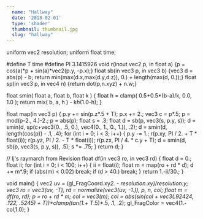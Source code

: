 ```yaml
---
  name: "Hallway"
  date: '2018-02-01'
  type: 'shader'
  thumbnail: thumbnail.jpg
  slug: "hallway"
---
```

uniform vec2 resolution;
uniform float time;

#define T time
#define PI 3.1415926
  void r(inout vec2 p, in float a) {p = cos(a)*p + sin(a)*vec2(p.y, -p.x);}
  float sb(in vec3 p, in vec3 b) {vec3 d = abs(p) - b; return min(max(d.x,max(d.y,d.z)), 0.) + length(max(d, 0.));}
  float sp(in vec3 p, in vec4 n) {return dot(p,n.xyz) + n.w;}

  float smin( float a, float b, float k )
  {
      float h = clamp( 0.5+0.5*(b-a)/k, 0.0, 1.0 );
      return mix( b, a, h ) - k*h*(1.0-h);
  }

  float map(in vec3 p)
  {
      p.y += sin(p.z*.5 + T);
      p.x += 2.;
      vec3 c = p*.5;
      p = mod(p-2., 4.)-2.;
      p = abs(p);
      float s = .3;
      float d = sb(p, vec3(s, p.y, s));
      d = smin(d, sp(c+vec3(0., .5, 0.), vec4(0., 1., 0., 1.)), .2);
      d = smin(d, length(cos(p)) - .1, .4);
      for (int i = 0; i < 3; i++)
      {
          p.y -= 1.;
          r(p.xy, PI / 2. + T * float(i));
          r(p.yz, PI / 2. - T * float(i));
          r(p.zx, PI / 4. * c.y + T);
          d = smin(d, sb(p, vec3(s, p.y, s)), .5);
          s *= .75;
      }
      return d;
  }

  // lj's raymarch from Revision
  float df(in vec3 ro, in vec3 rd)
  {
      float d = 0.;
      float ii;
      for (int i = 0; i < 100; i++)
      {
          ii = float(i);
          float m = map(ro + rd * d);
          d += m*.9;
          if (abs(m) < 0.02) break;
          if (d > 40.) break;
      }
      return 1.-ii/30.;
  }

  void main()
  {
    vec2 uv = (gl_FragCoord.xy*2. - resolution.xy)/resolution.y;
      vec3 ro = vec3(uv, -T), rd = normalize(vec3(uv, -1.)), p, n, col;
      float m = df(ro, rd);
      p = ro + rd * m;
      col = vec3(m);
      col = abs(sin(col + vec3(.92424, .122, .5245) + T))+clamp(tan(1.+ T*.5)*.5, .1, .2);
      gl_FragColor = vec4(1.-col,1.0);
  }
